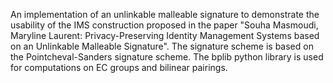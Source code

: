 An implementation of an unlinkable malleable signature to demonstrate the usability of the IMS construction proposed in the paper "Souha Masmoudi, Maryline Laurent: Privacy-Preserving Identity Management Systems based on an Unlinkable Malleable Signature".
The signature scheme is based on the Pointcheval-Sanders signature scheme.
The bplib python library is used for computations on EC groups and bilinear pairings. 
